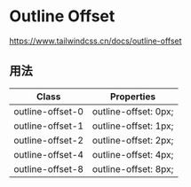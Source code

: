 # Outline Offset

<https://www.tailwindcss.cn/docs/outline-offset>

## 用法

| Class            | Properties           |
| ---------------- | -------------------- |
| outline-offset-0 | outline-offset: 0px; |
| outline-offset-1 | outline-offset: 1px; |
| outline-offset-2 | outline-offset: 2px; |
| outline-offset-4 | outline-offset: 4px; |
| outline-offset-8 | outline-offset: 8px; |
